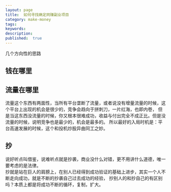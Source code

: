 ```yaml
---
layout: page
title:  如何寻找确定网赚副业项目
category: make-money
tags:
keywords:
description:
published:  true
---
```


几个方向性的思路
## 钱在哪里
## 流量在哪里
流量这个东西有两面性，当所有平台垄断了流量，或者说没有增量流量的时候，这个平台上出现的机会是很少的，竞争会趋向于拼刺刀，一片红海，也即内卷，
但是当这东西没流量的时候，你又根本很难成功，收益与付出完全不成正比。但是没流量的时候，说明竞争也是最少的，机会是最多的。
所以最好的入局时机是：平台高速发展的时候，这个和投机炒股异曲同工之妙。

## 抄
说好听点叫借鉴，说难听点就是抄袭，商业没什么对错，更不用讲什么道德，唯一要考虑的是法律。  
抄就是站在巨人的肩膀上，在别人已经得到成功验证的基础上进步，其实一个人不断走向成功，就是不断的抄袭自己过去成功的经验，
抄别人的和抄自己的有区别吗？本质上都是将成功不断的循环，复制，扩大。